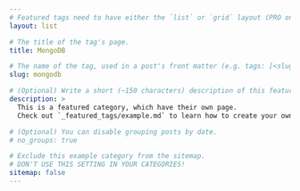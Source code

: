 ```yaml
---
# Featured tags need to have either the `list` or `grid` layout (PRO only).
layout: list

# The title of the tag's page.
title: MongoDB

# The name of the tag, used in a post's front matter (e.g. tags: [<slug>]).
slug: mongodb

# (Optional) Write a short (~150 characters) description of this featured tag.
description: >
  This is a featured category, which have their own page.
  Check out `_featured_tags/example.md` to learn how to create your own.

# (Optional) You can disable grouping posts by date.
# no_groups: true

# Exclude this example category from the sitemap.
# DON'T USE THIS SETTING IN YOUR CATEGORIES!
sitemap: false
---
```


